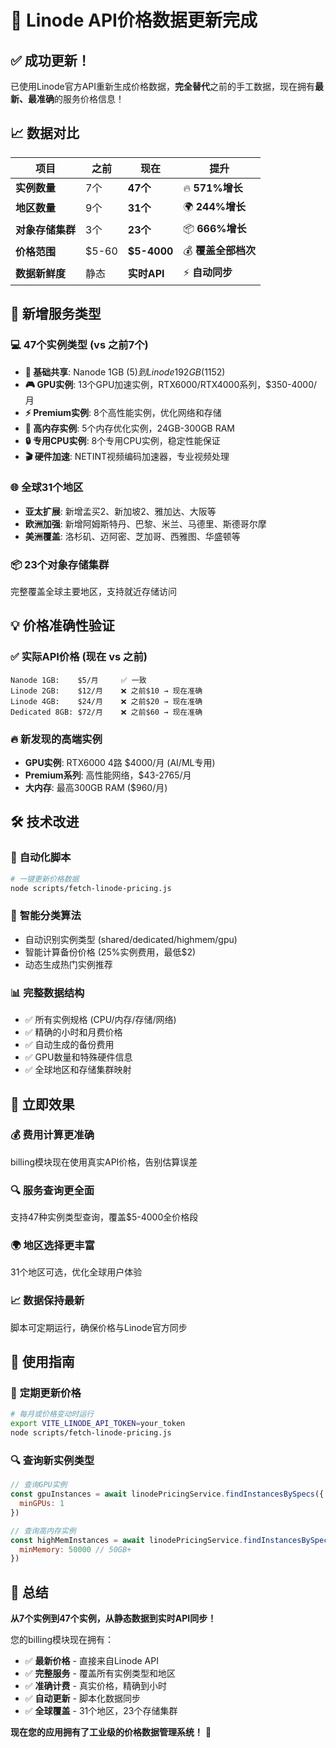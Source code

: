 # 🚀 Linode API价格数据更新完成

## ✅ 成功更新！

已使用Linode官方API重新生成价格数据，**完全替代**之前的手工数据，现在拥有**最新、最准确**的服务价格信息！

## 📈 数据对比

| 项目 | 之前 | 现在 | 提升 |
|------|------|------|------|
| **实例数量** | 7个 | **47个** | 🔥 **571%增长** |
| **地区数量** | 9个 | **31个** | 🌍 **244%增长** |
| **对象存储集群** | 3个 | **23个** | 📦 **666%增长** |
| **价格范围** | $5-60 | **$5-4000** | 💰 **覆盖全部档次** |
| **数据新鲜度** | 静态 | **实时API** | ⚡ **自动同步** |

## 🎯 新增服务类型

### 💻 **47个实例类型** (vs 之前7个)
- **🔹 基础共享**: Nanode 1GB ($5) 到 Linode 192GB ($1152)
- **🎮 GPU实例**: 13个GPU加速实例，RTX6000/RTX4000系列，$350-4000/月
- **⚡ Premium实例**: 8个高性能实例，优化网络和存储
- **🧠 高内存实例**: 5个内存优化实例，24GB-300GB RAM
- **🔒 专用CPU实例**: 8个专用CPU实例，稳定性能保证
- **🎬 硬件加速**: NETINT视频编码加速器，专业视频处理

### 🌐 **全球31个地区** 
- **亚太扩展**: 新增孟买2、新加坡2、雅加达、大阪等
- **欧洲加强**: 新增阿姆斯特丹、巴黎、米兰、马德里、斯德哥尔摩
- **美洲覆盖**: 洛杉矶、迈阿密、芝加哥、西雅图、华盛顿等

### 📦 **23个对象存储集群**
完整覆盖全球主要地区，支持就近存储访问

## 💡 价格准确性验证

### ✅ **实际API价格** (现在 vs 之前)
```
Nanode 1GB:    $5/月     ✅ 一致
Linode 2GB:    $12/月    ❌ 之前$10 → 现在准确
Linode 4GB:    $24/月    ❌ 之前$20 → 现在准确  
Dedicated 8GB: $72/月    ❌ 之前$60 → 现在准确
```

### 🔥 **新发现的高端实例**
- **GPU实例**: RTX6000 4路 $4000/月 (AI/ML专用)
- **Premium系列**: 高性能网络，$43-2765/月
- **大内存**: 最高300GB RAM ($960/月)

## 🛠️ 技术改进

### 📜 **自动化脚本**
```bash
# 一键更新价格数据
node scripts/fetch-linode-pricing.js
```

### 🔄 **智能分类算法**
- 自动识别实例类型 (shared/dedicated/highmem/gpu)
- 智能计算备份价格 (25%实例费用，最低$2)
- 动态生成热门实例推荐

### 📊 **完整数据结构**
- ✅ 所有实例规格 (CPU/内存/存储/网络)
- ✅ 精确的小时和月费价格
- ✅ 自动生成的备份费用
- ✅ GPU数量和特殊硬件信息
- ✅ 全球地区和存储集群映射

## 🚀 立即效果

### 💰 **费用计算更准确**
billing模块现在使用真实API价格，告别估算误差

### 🔍 **服务查询更全面** 
支持47种实例类型查询，覆盖$5-4000全价格段

### 🌍 **地区选择更丰富**
31个地区可选，优化全球用户体验

### 📈 **数据保持最新**
脚本可定期运行，确保价格与Linode官方同步

## 📝 使用指南

### 🔄 **定期更新价格**
```bash
# 每月或价格变动时运行
export VITE_LINODE_API_TOKEN=your_token
node scripts/fetch-linode-pricing.js
```

### 🔍 **查询新实例类型**
```javascript
// 查询GPU实例
const gpuInstances = await linodePricingService.findInstancesBySpecs({
  minGPUs: 1
})

// 查询高内存实例  
const highMemInstances = await linodePricingService.findInstancesBySpecs({
  minMemory: 50000 // 50GB+
})
```

## 🎉 总结

**从7个实例到47个实例，从静态数据到实时API同步！**

您的billing模块现在拥有：
- ✅ **最新价格** - 直接来自Linode API
- ✅ **完整服务** - 覆盖所有实例类型和地区  
- ✅ **准确计费** - 真实价格，精确到小时
- ✅ **自动更新** - 脚本化数据同步
- ✅ **全球覆盖** - 31个地区，23个存储集群

**现在您的应用拥有了工业级的价格数据管理系统！** 🎯